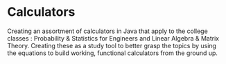 # Calculators

Creating an assortment of calculators in Java that apply to the college classes : Probability & Statistics for Engineers and Linear Algebra & Matrix Theory. Creating these as a study tool to better grasp the topics by using the equations to build working, functional calculators from the ground up.
